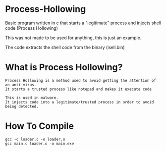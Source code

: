 # Process-Hollowing
Basic program written in c that starts a "legitimate" process and injects shell code (Process Hollowing)

This was not made to be used for anything, this is just an example.

The code extracts the shell code from the binary (isell.bin)

# What is Process Hollowing?

```
Process Hollowing is a method used to avoid getting the attention of an anti-virus.
It starts a trusted process like notepad and makes it execute code

This is used in malware.
It injects code into a legitimate/trusted process in order to avoid being detected.
```

# How To Compile
```
gcc -c loader.c -o loader.o
gcc main.c loader.o -o main.exe
```
